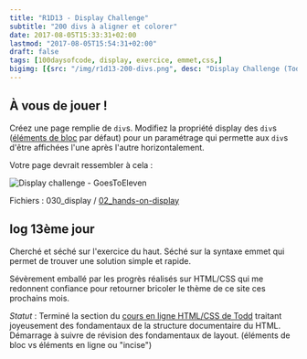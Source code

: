 ```yaml
---
title: "R1D13 - Display Challenge"
subtitle: "200 divs à aligner et colorer"
date: 2017-08-05T15:33:31+02:00
lastmod: "2017-08-05T15:54:31+02:00"
draft: false
tags: [100daysofcode, display, exercice, emmet,css,]
bigimg: [{src: "/img/r1d13-200-divs.png", desc: "Display Challenge (Todd McLeod)"}]
---
```


## À vous de jouer ! 

Créez une page remplie de `div`s. Modifiez la propriété display des `div`s ([éléments de bloc](https://developer.mozilla.org/fr/docs/Web/HTML/Element/div) par défaut) pour un paramétrage qui permette aux `div`s d'être affichées l'une après l'autre horizontalement. 

Votre page devrait ressembler à cela :

![Display challenge - GoesToEleven](https://github.com/GoesToEleven/html-css-bootcamp/blob/master/030_display/02_hands-on-display/01_challenge/desired-result.png?raw=true)

<!--more-->

Fichiers : 030_display / [02_hands-on-display](https://github.com/GoesToEleven/html-css-bootcamp/tree/master/030_display/02_hands-on-display)


## log 13ème jour 

Cherché et séché sur l'exercice du haut. Séché sur la syntaxe emmet qui permet de trouver une solution simple et rapide.  

Sévèrement emballé par les progrès réalisés sur HTML/CSS qui me redonnent confiance pour retourner bricoler le thème de ce site ces prochains mois. 

*Statut* : Terminé la section du [cours en ligne HTML/CSS de Todd](https://greatercommons.com/learn/6708511014649856) traitant joyeusement des fondamentaux de la structure documentaire du HTML. Démarrage à suivre de révision des fondamentaux de layout. (éléments de bloc vs éléments en ligne ou "incise")
